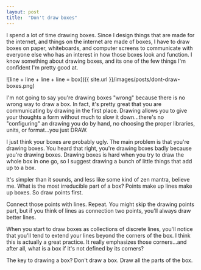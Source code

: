 ```yaml
---
layout: post
title:  "Don't draw boxes"
---
```


I spend a lot of time drawing boxes. Since I design things that are made for the internet, and things on the internet are made of boxes, I have to draw boxes on paper, whiteboards, and computer screens to communicate with everyone else who has an interest in how those boxes look and function. I know something about drawing boxes, and its one of the few things I'm confident I'm pretty good at.

![line + line + line + line = box]({{ site.url }}/images/posts/dont-draw-boxes.png)

I'm not going to say you're drawing boxes "wrong" because there is no wrong way to draw a box. In fact, it's pretty great that you are communicating by drawing in the first place. Drawing allows you to give your thoughts a form without much to slow it down...there's no "configuring" an drawing you do by hand, no choosing the proper libraries, units, or format...you just DRAW.

I just think your boxes are probably ugly. The main problem is that you're drawing boxes. You heard that right, you're drawing boxes badly because you're drawing boxes. Drawing boxes is hard when you try to draw the whole box in one go, so I suggest drawing a bunch of little things that add up to a box.

It's simpler than it sounds, and less like some kind of zen mantra, believe me. What is the most irreducible part of a box? Points make up lines make up boxes. So draw points first.

Connect those points with lines. Repeat. You might skip the drawing points part, but if you think of lines as connection two points, you'll always draw better lines.

When you start to draw boxes as collections of discrete lines, you'll notice that you'll tend to extend your lines beyond the corners of the box. I think this is actually a great practice. It really emphasizes those corners...and after all, what is a box if it's not defined by its corners?

The key to drawing a box? Don't draw a box. Draw all the parts of the box.
